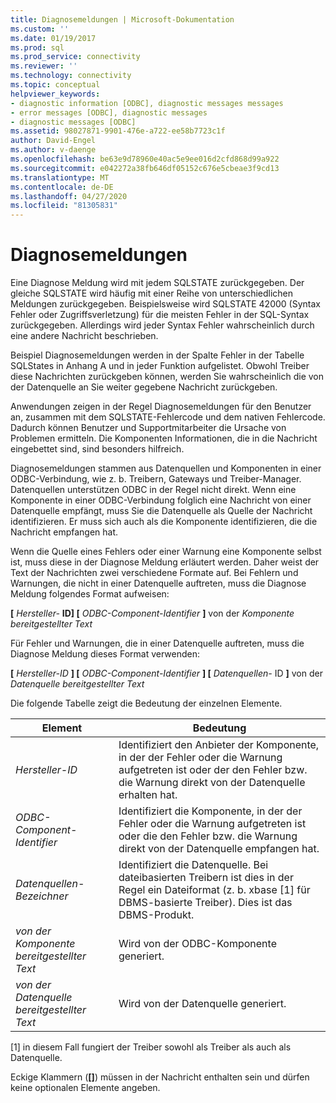 ```yaml
---
title: Diagnosemeldungen | Microsoft-Dokumentation
ms.custom: ''
ms.date: 01/19/2017
ms.prod: sql
ms.prod_service: connectivity
ms.reviewer: ''
ms.technology: connectivity
ms.topic: conceptual
helpviewer_keywords:
- diagnostic information [ODBC], diagnostic messages messages
- error messages [ODBC], diagnostic messages
- diagnostic messages [ODBC]
ms.assetid: 98027871-9901-476e-a722-ee58b7723c1f
author: David-Engel
ms.author: v-daenge
ms.openlocfilehash: be63e9d78960e40ac5e9ee016d2cfd868d99a922
ms.sourcegitcommit: e042272a38fb646df05152c676e5cbeae3f9cd13
ms.translationtype: MT
ms.contentlocale: de-DE
ms.lasthandoff: 04/27/2020
ms.locfileid: "81305831"
---
```

# <a name="diagnostic-messages"></a>Diagnosemeldungen
Eine Diagnose Meldung wird mit jedem SQLSTATE zurückgegeben. Der gleiche SQLSTATE wird häufig mit einer Reihe von unterschiedlichen Meldungen zurückgegeben. Beispielsweise wird SQLSTATE 42000 (Syntax Fehler oder Zugriffsverletzung) für die meisten Fehler in der SQL-Syntax zurückgegeben. Allerdings wird jeder Syntax Fehler wahrscheinlich durch eine andere Nachricht beschrieben.  
  
 Beispiel Diagnosemeldungen werden in der Spalte Fehler in der Tabelle SQLStates in Anhang A und in jeder Funktion aufgelistet. Obwohl Treiber diese Nachrichten zurückgeben können, werden Sie wahrscheinlich die von der Datenquelle an Sie weiter gegebene Nachricht zurückgeben.  
  
 Anwendungen zeigen in der Regel Diagnosemeldungen für den Benutzer an, zusammen mit dem SQLSTATE-Fehlercode und dem nativen Fehlercode. Dadurch können Benutzer und Supportmitarbeiter die Ursache von Problemen ermitteln. Die Komponenten Informationen, die in die Nachricht eingebettet sind, sind besonders hilfreich.  
  
 Diagnosemeldungen stammen aus Datenquellen und Komponenten in einer ODBC-Verbindung, wie z. b. Treibern, Gateways und Treiber-Manager. Datenquellen unterstützen ODBC in der Regel nicht direkt. Wenn eine Komponente in einer ODBC-Verbindung folglich eine Nachricht von einer Datenquelle empfängt, muss Sie die Datenquelle als Quelle der Nachricht identifizieren. Er muss sich auch als die Komponente identifizieren, die die Nachricht empfangen hat.  
  
 Wenn die Quelle eines Fehlers oder einer Warnung eine Komponente selbst ist, muss diese in der Diagnose Meldung erläutert werden. Daher weist der Text der Nachrichten zwei verschiedene Formate auf. Bei Fehlern und Warnungen, die nicht in einer Datenquelle auftreten, muss die Diagnose Meldung folgendes Format aufweisen:  
  
 **[** *Hersteller-* **ID] [** *ODBC-Component-Identifier* **]** von der *Komponente bereitgestellter Text*  
  
 Für Fehler und Warnungen, die in einer Datenquelle auftreten, muss die Diagnose Meldung dieses Format verwenden:  
  
 **[** *Hersteller-ID* **] [** *ODBC-Component-Identifier* **] [** *Datenquellen-* ID **]** von der *Datenquelle bereitgestellter Text*  
  
 Die folgende Tabelle zeigt die Bedeutung der einzelnen Elemente.  
  
|Element|Bedeutung|  
|-------------|-------------|  
|*Hersteller-ID*|Identifiziert den Anbieter der Komponente, in der der Fehler oder die Warnung aufgetreten ist oder der den Fehler bzw. die Warnung direkt von der Datenquelle erhalten hat.|  
|*ODBC-Component-Identifier*|Identifiziert die Komponente, in der der Fehler oder die Warnung aufgetreten ist oder die den Fehler bzw. die Warnung direkt von der Datenquelle empfangen hat.|  
|*Datenquellen-Bezeichner*|Identifiziert die Datenquelle. Bei dateibasierten Treibern ist dies in der Regel ein Dateiformat (z. b. xbase [1] für DBMS-basierte Treiber). Dies ist das DBMS-Produkt.|  
|*von der Komponente bereitgestellter Text*|Wird von der ODBC-Komponente generiert.|  
|*von der Datenquelle bereitgestellter Text*|Wird von der Datenquelle generiert.|  
  
 [1] in diesem Fall fungiert der Treiber sowohl als Treiber als auch als Datenquelle.  
  
 Eckige Klammern (**[]**) müssen in der Nachricht enthalten sein und dürfen keine optionalen Elemente angeben.
